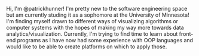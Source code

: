 Hi, I'm @patrickhunner! I'm pretty new to the software engineering space but am currently studing it as a sophomore at the University of Minnesota! I'm finding myself drawn to different ways of visualizing algorithms or computer systems with the hopes of making my way more towards data analytics/visualization. Currently, I'm trying to find time to learn about front-end programs as I have now had some experience with OOP languages and would like to be able to create platforms on which to apply those. 


<!---
patrickhunner/patrickhunner is a ✨ special ✨ repository because its `README.md` (this file) appears on your GitHub profile.
You can click the Preview link to take a look at your changes.
--->

